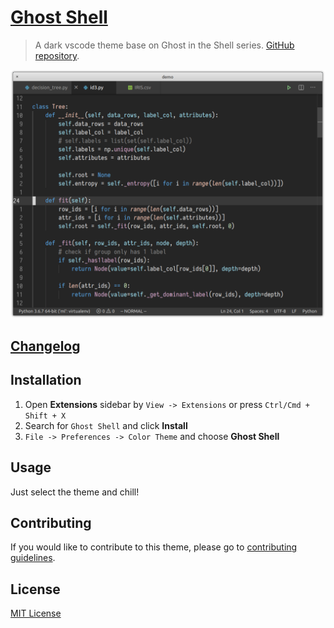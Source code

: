 # [Ghost Shell](https://github.com/linhusp/vscode-ghostshell/#)

> A dark vscode theme base on Ghost in the Shell series.
[GitHub repository](https://github.com/linhusp/vscode-ghostshell).

![Screenshot](./demo.png)

## [Changelog](./CHANGELOG.md)

## Installation

1. Open **Extensions** sidebar by `View -> Extensions` or press `Ctrl/Cmd + Shift + X`
1. Search for `Ghost Shell` and click **Install**
1. `File -> Preferences -> Color Theme` and choose **Ghost Shell**

## Usage

Just select the theme and chill!

## Contributing

If you would like to contribute to this theme, please go to [contributing guidelines](./CONTRIBUTING.md).

## License

[MIT License](./LICENSE)
